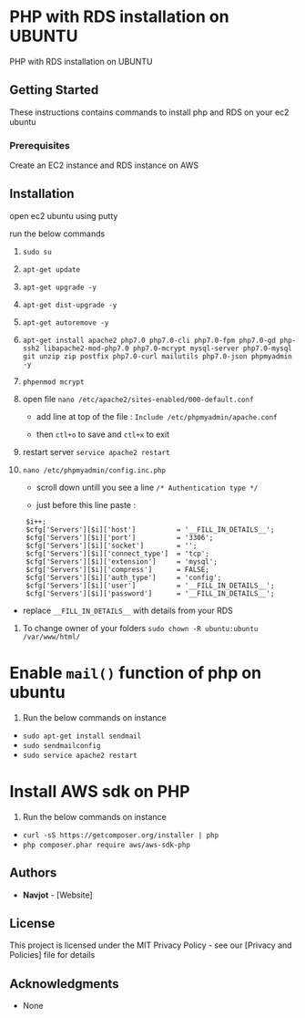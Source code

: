 ﻿# PHP with RDS installation on UBUNTU

PHP with RDS installation on UBUNTU

## Getting Started

These instructions contains commands to install php and RDS on your ec2 ubuntu

### Prerequisites

Create an EC2 instance and RDS instance on AWS

## Installation

open ec2 ubuntu using putty

run the below commands

1. `sudo su`

1. `apt-get update`

1. `apt-get upgrade -y`

1. `apt-get dist-upgrade -y`

1. `apt-get autoremove -y`

1. `apt-get install apache2 php7.0 php7.0-cli php7.0-fpm php7.0-gd php-ssh2 libapache2-mod-php7.0 php7.0-mcrypt mysql-server php7.0-mysql git unzip zip postfix php7.0-curl mailutils php7.0-json phpmyadmin -y`

1. `phpenmod mcrypt`

1. open file `nano /etc/apache2/sites-enabled/000-default.conf`

    * add line at top of the file : `Include /etc/phpmyadmin/apache.conf`

    * then `ctl+o` to save and `ctl+x` to exit

1. restart server `service apache2 restart`

1. `nano /etc/phpmyadmin/config.inc.php`
    * scroll down untill you see a line `/* Authentication type */`

    * just before this line paste : 

```
    $i++;
    $cfg['Servers'][$i]['host']          = '__FILL_IN_DETAILS__';
    $cfg['Servers'][$i]['port']          = '3306';
    $cfg['Servers'][$i]['socket']        = '';
    $cfg['Servers'][$i]['connect_type']  = 'tcp';
    $cfg['Servers'][$i]['extension']     = 'mysql';
    $cfg['Servers'][$i]['compress']      = FALSE;
    $cfg['Servers'][$i]['auth_type']     = 'config';
    $cfg['Servers'][$i]['user']          = '__FILL_IN_DETAILS__';
    $cfg['Servers'][$i]['password']      = '__FILL_IN_DETAILS__';
```

* replace `__FILL_IN_DETAILS__` with details from your RDS

1. To change owner of your folders `sudo chown -R ubuntu:ubuntu /var/www/html/`

# Enable `mail()` function of php on ubuntu

1. Run the below commands on instance
* `sudo apt-get install sendmail`
* `sudo sendmailconfig`
* `sudo service apache2 restart`


# Install AWS sdk on PHP

1. Run the below commands on instance
* `curl -sS https://getcomposer.org/installer | php`
* `php composer.phar require aws/aws-sdk-php`


## Authors

* **Navjot** - [Website]


## License

This project is licensed under the MIT Privacy Policy - see our [Privacy and Policies] file for details

## Acknowledgments

* None
